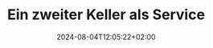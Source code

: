 ---
title: "Ein zweiter Keller als Service"
date: 2024-08-04T12:05:22+02:00
tags: []
featured_image: ""
description: ""
headless: false
draft: false
params:
    subtitle: "Eine günstige und intelligente Lösung für extra Stauraum"
    currency: ""
    price: ""
---